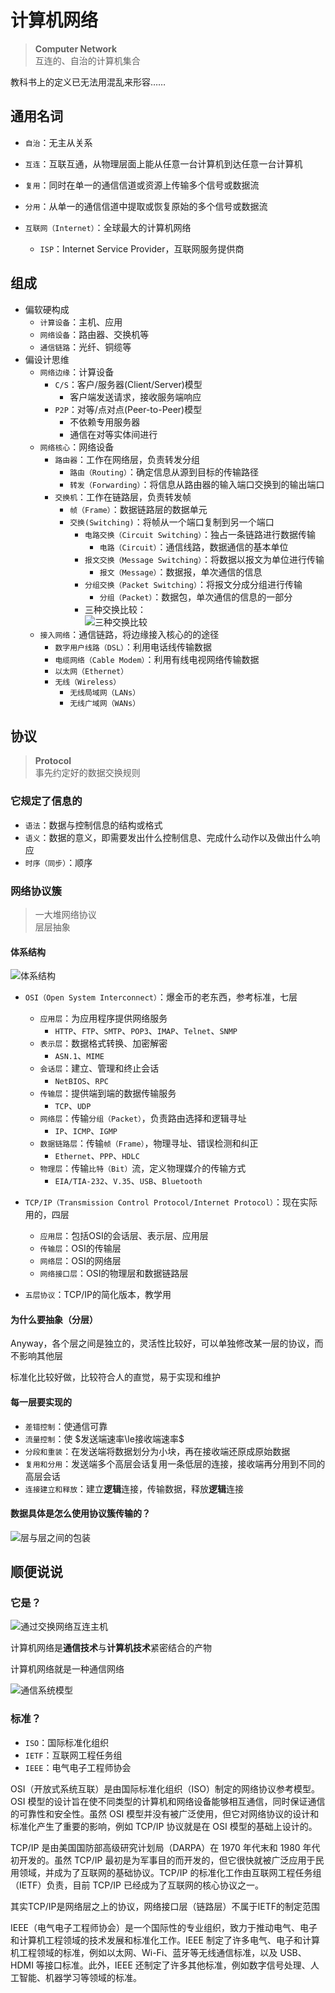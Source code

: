 ---
---

# 计算机网络

>**Computer Network**  
>互连的、自治的计算机集合

教科书上的定义已无法用混乱来形容……

## 通用名词

+ `自治`：无主从关系
+ `互连`：互联互通，从物理层面上能从任意一台计算机到达任意一台计算机

+ `复用`：同时在单一的通信信道或资源上传输多个信号或数据流
+ `分用`：从单一的通信信道中提取或恢复原始的多个信号或数据流

+ `互联网（Internet）`：全球最大的计算机网络
  + `ISP`：Internet Service Provider，互联网服务提供商

## 组成

+ 偏软硬构成
  + `计算设备`：主机、应用
  + `网络设备`：路由器、交换机等
  + `通信链路`：光纤、铜缆等
+ 偏设计思维
  + `网络边缘`：计算设备
    + `C/S`：客户/服务器(Client/Server)模型
      + 客户端发送请求，接收服务端响应
    + `P2P`：对等/点对点(Peer-to-Peer)模型
      + 不依赖专用服务器
      + 通信在对等实体间进行
  + `网络核心`：网络设备
    + `路由器`：工作在网络层，负责转发分组
      + `路由（Routing）`：确定信息从源到目标的传输路径
      + `转发（Forwarding）`：将信息从路由器的输入端口交换到的输出端口
    + `交换机`：工作在链路层，负责转发帧
      + `帧（Frame）`：数据链路层的数据单元
      + `交换(Switching)`：将帧从一个端口复制到另一个端口
        + `电路交换（Circuit Switching）`：独占一条链路进行数据传输
          + `电路（Circuit）`：通信线路，数据通信的基本单位
        + `报文交换（Message Switching）`：将数据以报文为单位进行传输
          + `报文（Message）`：数据报，单次通信的信息
        + `分组交换（Packet Switching）`：将报文分成分组进行传输
          + `分组（Packet）`：数据包，单次通信的信息的一部分
        + 三种交换比较：  
        ![三种交换比较](.src/三种交换比较.jpeg)
  + `接入网络`：通信链路，将边缘接入核心的的途径
    + `数字用户线路（DSL）`：利用电话线传输数据
    + `电缆网络（Cable Modem）`：利用有线电视网络传输数据
    + `以太网（Ethernet）`
    + `无线（Wireless）`
      + `无线局域网（LANs）`
      + `无线广域网（WANs）`

## 协议

>**Protocol**  
>事先约定好的数据交换规则

### 它规定了信息的

+ `语法`：数据与控制信息的结构或格式
+ `语义`：数据的意义，即需要发出什么控制信息、完成什么动作以及做出什么响应
+ `时序（同步）`：顺序

### 网络协议簇

>一大堆网络协议  
>层层抽象

#### 体系结构

![体系结构](.src/体系结构.png)

+ `OSI（Open System Interconnect）`：爆金币的老东西，参考标准，七层
  + `应用层`：为应用程序提供网络服务
    + `HTTP`、`FTP`、`SMTP`、`POP3`、`IMAP`、`Telnet`、`SNMP`
  + `表示层`：数据格式转换、加密解密
    + `ASN.1`、`MIME`
  + `会话层`：建立、管理和终止会话
    + `NetBIOS`、`RPC`
  + `传输层`：提供端到端的数据传输服务
    + `TCP`、`UDP`
  + `网络层`：传输`分组（Packet）`，负责路由选择和逻辑寻址
    + `IP`、`ICMP`、`IGMP`
  + `数据链路层`：传输`帧（Frame）`，物理寻址、错误检测和纠正
    + `Ethernet`、`PPP`、`HDLC`
  + `物理层`：传输`比特（Bit）`流，定义物理媒介的传输方式
    + `EIA/TIA-232`、`V.35`、`USB`、`Bluetooth`
+ `TCP/IP（Transmission Control Protocol/Internet Protocol）`：现在实际用的，四层
  + `应用层`：包括OSI的会话层、表示层、应用层
  + `传输层`：OSI的传输层
  + `网络层`：OSI的网络层
  + `网络接口层`：OSI的物理层和数据链路层

+ `五层协议`：TCP/IP的简化版本，教学用

#### 为什么要抽象（分层）

Anyway，各个层之间是独立的，灵活性比较好，可以单独修改某一层的协议，而不影响其他层

标准化比较好做，比较符合人的直觉，易于实现和维护

#### 每一层要实现的

+ `差错控制`：使通信可靠
+ `流量控制`：使 $发送端速率\le接收端速率$
+ `分段和重装`：在发送端将数据划分为小块，再在接收端还原成原始数据
+ `复用和分用`：发送端多个高层会话复用一条低层的连接，接收端再分用到不同的高层会话
+ `连接建立和释放`：建立**逻辑**连接，传输数据，释放**逻辑**连接

#### 数据具体是怎么使用协议簇传输的？

![层与层之间的包装](.src/层与层之间的包装.png)

## 顺便说说

### 它是？

![通过交换网络互连主机](.src/通过交换网络互连主机.png)

计算机网络是**通信技术**与**计算机技术**紧密结合的产物  

计算机网络就是一种通信网络

![通信系统模型](.src/通信系统模型.png)

### 标准？

+ `ISO`：国际标准化组织
+ `IETF`：互联网工程任务组
+ `IEEE`：电气电子工程师协会

OSI（开放式系统互联）是由国际标准化组织（ISO）制定的网络协议参考模型。OSI 模型的设计旨在使不同类型的计算机和网络设备能够相互通信，同时保证通信的可靠性和安全性。虽然 OSI 模型并没有被广泛使用，但它对网络协议的设计和标准化产生了重要的影响，例如 TCP/IP 协议就是在 OSI 模型的基础上设计的。

TCP/IP 是由美国国防部高级研究计划局（DARPA）在 1970 年代末和 1980 年代初开发的。虽然 TCP/IP 最初是为军事目的而开发的，但它很快就被广泛应用于民用领域，并成为了互联网的基础协议。TCP/IP 的标准化工作由互联网工程任务组（IETF）负责，目前 TCP/IP 已经成为了互联网的核心协议之一。

其实TCP/IP是网络层之上的协议，网络接口层（链路层）不属于IETF的制定范围

IEEE（电气电子工程师协会）是一个国际性的专业组织，致力于推动电气、电子和计算机工程领域的技术发展和标准化工作。IEEE 制定了许多电气、电子和计算机工程领域的标准，例如以太网、Wi-Fi、蓝牙等无线通信标准，以及 USB、HDMI 等接口标准。此外，IEEE 还制定了许多其他标准，例如数字信号处理、人工智能、机器学习等领域的标准。
